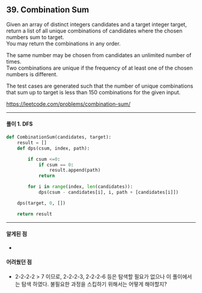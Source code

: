 ## 39. Combination Sum

Given an array of distinct integers candidates and a target integer target,  
return a list of all unique combinations of candidates where the chosen numbers sum to target.  
You may return the combinations in any order.

The same number may be chosen from candidates an unlimited number of times.  
Two combinations are unique if the frequency of at least one of the chosen numbers is different.

The test cases are generated such that the number of unique combinations that sum up to target is less than 150 combinations for the given input.

https://leetcode.com/problems/combination-sum/

---

#### 풀이 1. DFS

```python
def CombinationSum(candidates, target):
    result = []
    def dps(csum, index, path):

        if csum <=0:
            if csum == 0:
                result.append(path)
            return

        for i in range(index, len(candidates)):
            dps(csum - candidates[i], i, path + [candidates[i]])

    dps(target, 0, [])

    return result
```

---

#### 알게된 점
  + 

#### 어려웠던 점
  + 2-2-2-2 > 7 이므로, 2-2-2-3, 2-2-2-6 등은 탐색할 필요가 없으나 이 풀이에서는 탐색 하였다. 불필요한 과정을 스킵하기 위해서는 어떻게 해야할지?
